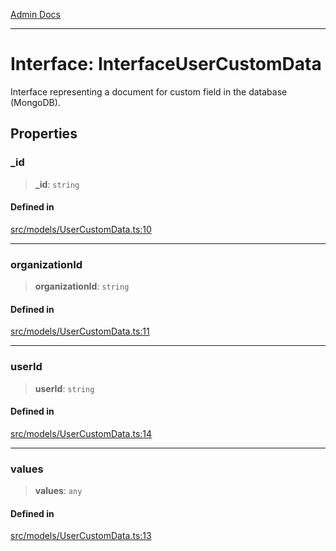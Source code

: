 [Admin Docs](/)

***

# Interface: InterfaceUserCustomData

Interface representing a document for custom field in the database (MongoDB).

## Properties

### \_id

> **\_id**: `string`

#### Defined in

[src/models/UserCustomData.ts:10](https://github.com/Suyash878/talawa-api/blob/cfd688207611ba245c99edd8dbaccb2cdbf6a043/src/models/UserCustomData.ts#L10)

***

### organizationId

> **organizationId**: `string`

#### Defined in

[src/models/UserCustomData.ts:11](https://github.com/Suyash878/talawa-api/blob/cfd688207611ba245c99edd8dbaccb2cdbf6a043/src/models/UserCustomData.ts#L11)

***

### userId

> **userId**: `string`

#### Defined in

[src/models/UserCustomData.ts:14](https://github.com/Suyash878/talawa-api/blob/cfd688207611ba245c99edd8dbaccb2cdbf6a043/src/models/UserCustomData.ts#L14)

***

### values

> **values**: `any`

#### Defined in

[src/models/UserCustomData.ts:13](https://github.com/Suyash878/talawa-api/blob/cfd688207611ba245c99edd8dbaccb2cdbf6a043/src/models/UserCustomData.ts#L13)

